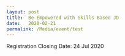 ```yaml
---
layout: post
title:  Be Empowered with Skills Based JD
date:   2020-02-21
permalink: /Media/event/test
---
```

Registration Closing Date: 24 Jul 2020
